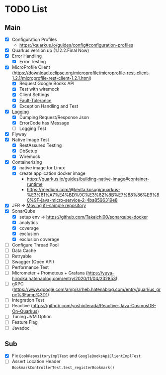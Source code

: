 # TODO List

## Main
- [x] Configuration Profiles
    - https://quarkus.io/guides/config#configuration-profiles
- [x] Quarkus version up (1.12.2.Final Now)
- [x] Error Handling
    - [x] Error Testing
- [x] MicroProfile Client (https://download.eclipse.org/microprofile/microprofile-rest-client-1.2.1/microprofile-rest-client-1.2.1.html)
    - [x] Request Google Books API
    - [x] Test with wiremock
    - [x] Client Settings
    - [x] [Fault-Tolerance](https://quarkus.io/guides/microprofile-fault-tolerance)
    - [x] Exception Handling and Test
- [x] [Logging](https://quarkus.io/guides/logging)
    - [x] Dumping Request/Response Json
    - [x] ErrorCode has Message
    - [ ] Logging Test
- [x] Flyway
- [x] Native Image Test
    - [x] RestAssured Testing
    - [x] DbSetup
    - [x] Wiremock
- [x] Containerizing
    - [x] native image for Linux
    - [x] create application docker image 
        - https://quarkus.io/guides/building-native-image#container-runtime
        - https://medium.com/@kenta.kosugi/quarkus-%E3%81%A7%E4%BD%9C%E3%82%8B%E7%88%86%E9%80%9F-java-micro-service-2-4ba8596319e8
- [x] JFR → [Moving jfr-sample repository](https://github.com/Takaichi00/jfr-sample)
- [x] SonarQube
    - [x] setup env → https://github.com/Takaichi00/sonarqube-docker
    - [x] analytics
    - [x] coverage
    - [x] exclusion
    - [x] exclusion coverage
- [ ] Configure Thread Pool
- [ ] Data Cache
- [ ] Retryable
- [ ] Swagger (Open API)
- [ ] Performance Test
- [ ] Micrometer + Prometeus + Grafana (https://yuya-hirooka.hatenablog.com/entry/2020/11/04/232853)
- [ ] gRPC (https://www.google.com/amp/s/rheb.hatenablog.com/entry/quarkus_grpc%3Famp%3D1)
- [ ] Integration Test
- [ ] Reactive (https://github.com/yoshioterada/Reactive-Java-CosmosDB-On-Quarkus)
- [ ] Tuning JVM Option 
- [ ] Feature Flag
- [ ] Javadoc

## Sub
- [x] Fix `BookRepositoryImplTest` and `GoogleBooksApiClientImplTest`
- [ ] Assert Location Header `BookmarkControllerTest.test_registerBookmark()`
